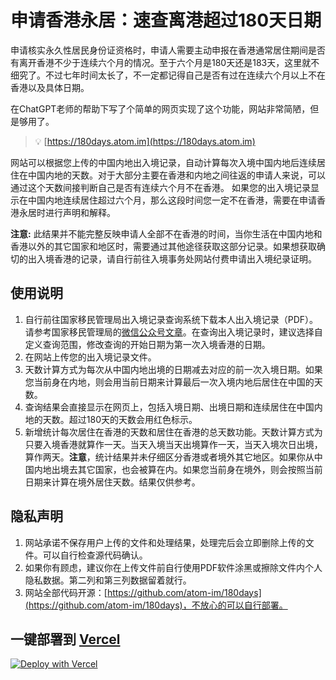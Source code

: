 # 申请香港永居：速查离港超过180天日期
申请核实永久性居民身份证资格时，申请人需要主动申报在香港通常居住期间是否有离开香港不少于连续六个月的情况。至于六个月是180天还是183天，这里就不细究了。不过七年时间太长了，不一定都记得自己是否有过在连续六个月以上不在香港以及具体日期。

在ChatGPT老师的帮助下写了个简单的网页实现了这个功能，网站非常简陋，但是够用了。

> 💡 [https://180days.atom.im](https://180days.atom.im)

网站可以根据您上传的中国内地出入境记录，自动计算每次入境中国内地后连续居住在中国内地的天数。对于大部分主要在香港和内地之间往返的申请人来说，可以通过这个天数间接判断自己是否有连续六个月不在香港。
如果您的出入境记录显示在中国内地连续居住超过六个月，那么这段时间您一定不在香港，需要在申请香港永居时进行声明和解释。

**注意:** 此结果并不能完整反映申请人全部不在香港的时间，当你生活在中国内地和香港以外的其它国家和地区时，需要通过其他途径获取这部分记录。如果想获取确切的出入境香港的记录，请自行前往入境事务处网站付费申请出入境纪录证明。

## 使用说明
1. 自行前往国家移民管理局出入境记录查询系统下载本人出入境记录（PDF）。请参考国家移民管理局的[微信公众号文章](https://mp.weixin.qq.com/s/0RSgJJ-YX9uUhjBxzBSM1w)。在查询出入境记录时，建议选择自定义查询范围，修改查询的开始日期为第一次入境香港的日期。
2. 在网站上传您的出入境记录文件。
3. 天数计算方式为每次从中国内地出境的日期减去对应的前一次入境日期。如果您当前身在内地，则会用当前日期来计算最后一次入境内地后居住在中国的天数。
4. 查询结果会直接显示在网页上，包括入境日期、出境日期和连续居住在中国内地的天数。超过180天的天数会用红色标示。
5. 新增统计每次居住在香港的天数和居住在香港的总天数功能。天数计算方式为只要入境香港就算作一天。当天入境当天出境算作一天，当天入境次日出境，算作两天。**注意**，统计结果并未仔细区分香港或者境外其它地区。如果你从中国内地出境去其它国家，也会被算在内。如果您当前身在境外，则会按照当前日期来计算在境外居住天数。结果仅供参考。

## 隐私声明
1. 网站承诺不保存用户上传的文件和处理结果，处理完后会立即删除上传的文件。可以自行检查源代码确认。
2. 如果你有顾虑，建议你在上传文件前自行使用PDF软件涂黑或擦除文件内个人隐私数据。第二列和第三列数据留着就行。
3. 网站全部代码开源：[https://github.com/atom-im/180days](https://github.com/atom-im/180days)，不放心的可以自行部署。

## 一键部署到 [Vercel](https://vercel.com)

[![Deploy with Vercel](https://vercel.com/button)](https://vercel.com/new/clone?repository-url=https%3A%2F%2Fgithub.com%2Fvercel%2Fexamples%2Ftree%2Fmain%2Fpython%2Fflask3&demo-title=Flask%203%20%2B%20Vercel&demo-description=Use%20Flask%203%20on%20Vercel%20with%20Serverless%20Functions%20using%20the%20Python%20Runtime.&demo-url=https%3A%2F%2Fflask3-python-template.vercel.app%2F&demo-image=https://assets.vercel.com/image/upload/v1669994156/random/flask.png)
